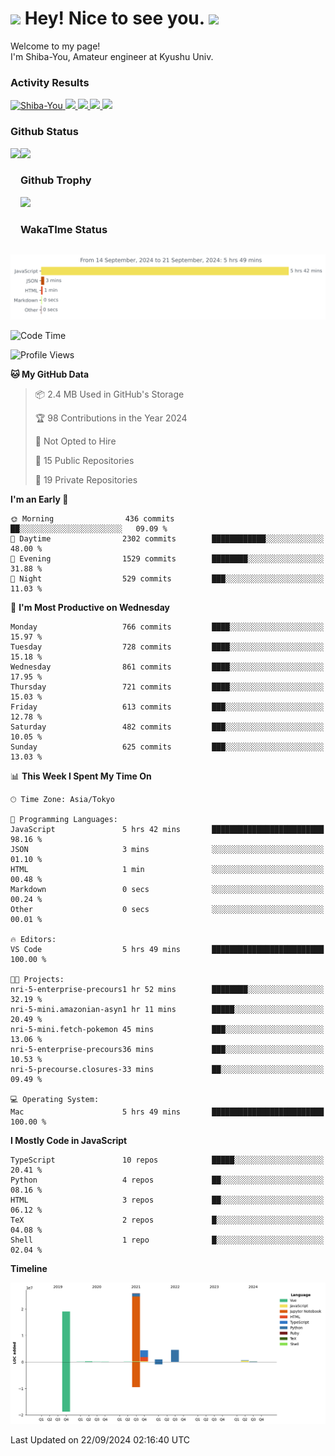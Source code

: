 <h1>
  <img src="https://emojis.slackmojis.com/emojis/images/1531849430/4246/blob-sunglasses.gif?1531849430" width="30"/> 
  Hey! Nice to see you.
  <img src="https://emojis.slackmojis.com/emojis/images/1531849430/4246/blob-sunglasses.gif?1531849430" width="30"/> 
</h1>
<p>
  Welcome to my page! <br />
  I'm Shiba-You, Amateur engineer at Kyushu Univ.
</p>


<h3>
  Activity Results
</h3>
<p align="left"> 
  <!--   GitHub  -->
  <a href="https://github.com/Shiba-You/Shiba-You/">
    <img src="https://komarev.com/ghpvc/?username=Shiba-You" alt="Shiba-You" />
  </a>
  <a href="https://github.com/Shiba-You">
    <img height="20" src="https://img.shields.io/github/followers/Shiba-You?label=follow&logo=github&style=flat" />
  </a>
  
  <!-- Qiita -->
  <a href="http://qiita.com/Shiba-You">
    <img height="20" src="https://qiita-badge.apiapi.app/s/Shiba-You/posts.svg" />
  </a>
  <a href="http://qiita.com/Shiba-You">
    <img height="20" src="https://qiita-badge.apiapi.app/s/Shiba-You/contributions.svg" />
  </a>
  <a href="http://qiita.com/Shiba-You">
    <img height="20" src="https://qiita-badge.apiapi.app/s/Shiba-You/followers.svg" />
  </a>
</p>


<h3>
  Github Status
</h3>
<div>
  <img height="170" align="left" src="https://github-readme-stats.vercel.app/api?username=Shiba-You&theme=tokyonight" />
  <img height="170" src="https://github-readme-stats.vercel.app/api/top-langs/?username=Shiba-You&theme=tokyonight&layout=compact" />
</div>

<h3>
  Github Trophy
</h3>
<div>
  <img width="800" src="https://github-profile-trophy.vercel.app/?username=Shiba-You&theme=tokyonight" />
</div>


<h3>
  WakaTIme Status
</h3>
<img src="https://github.com/Shiba-You/Shiba-You/blob/main/images/stat.svg" alt="Shiba-You WakaTime Activity"/>

<!--START_SECTION:waka-->
![Code Time](http://img.shields.io/badge/Code%20Time-921%20hrs%2022%20mins-blue)

![Profile Views](http://img.shields.io/badge/Profile%20Views-0-blue)

**🐱 My GitHub Data** 

> 📦 2.4 MB Used in GitHub's Storage 
 > 
> 🏆 98 Contributions in the Year 2024
 > 
> 🚫 Not Opted to Hire
 > 
> 📜 15 Public Repositories 
 > 
> 🔑 19 Private Repositories 
 > 
**I'm an Early 🐤** 

```text
🌞 Morning                436 commits         ██░░░░░░░░░░░░░░░░░░░░░░░   09.09 % 
🌆 Daytime                2302 commits        ████████████░░░░░░░░░░░░░   48.00 % 
🌃 Evening                1529 commits        ████████░░░░░░░░░░░░░░░░░   31.88 % 
🌙 Night                  529 commits         ███░░░░░░░░░░░░░░░░░░░░░░   11.03 % 
```
📅 **I'm Most Productive on Wednesday** 

```text
Monday                   766 commits         ████░░░░░░░░░░░░░░░░░░░░░   15.97 % 
Tuesday                  728 commits         ████░░░░░░░░░░░░░░░░░░░░░   15.18 % 
Wednesday                861 commits         ████░░░░░░░░░░░░░░░░░░░░░   17.95 % 
Thursday                 721 commits         ████░░░░░░░░░░░░░░░░░░░░░   15.03 % 
Friday                   613 commits         ███░░░░░░░░░░░░░░░░░░░░░░   12.78 % 
Saturday                 482 commits         ███░░░░░░░░░░░░░░░░░░░░░░   10.05 % 
Sunday                   625 commits         ███░░░░░░░░░░░░░░░░░░░░░░   13.03 % 
```


📊 **This Week I Spent My Time On** 

```text
🕑︎ Time Zone: Asia/Tokyo

💬 Programming Languages: 
JavaScript               5 hrs 42 mins       █████████████████████████   98.16 % 
JSON                     3 mins              ░░░░░░░░░░░░░░░░░░░░░░░░░   01.10 % 
HTML                     1 min               ░░░░░░░░░░░░░░░░░░░░░░░░░   00.48 % 
Markdown                 0 secs              ░░░░░░░░░░░░░░░░░░░░░░░░░   00.24 % 
Other                    0 secs              ░░░░░░░░░░░░░░░░░░░░░░░░░   00.01 % 

🔥 Editors: 
VS Code                  5 hrs 49 mins       █████████████████████████   100.00 % 

🐱‍💻 Projects: 
nri-5-enterprise-precours1 hr 52 mins        ████████░░░░░░░░░░░░░░░░░   32.19 % 
nri-5-mini.amazonian-asyn1 hr 11 mins        █████░░░░░░░░░░░░░░░░░░░░   20.49 % 
nri-5-mini.fetch-pokemon 45 mins             ███░░░░░░░░░░░░░░░░░░░░░░   13.06 % 
nri-5-enterprise-precours36 mins             ███░░░░░░░░░░░░░░░░░░░░░░   10.53 % 
nri-5-precourse.closures-33 mins             ██░░░░░░░░░░░░░░░░░░░░░░░   09.49 % 

💻 Operating System: 
Mac                      5 hrs 49 mins       █████████████████████████   100.00 % 
```

**I Mostly Code in JavaScript** 

```text
TypeScript               10 repos            █████░░░░░░░░░░░░░░░░░░░░   20.41 % 
Python                   4 repos             ██░░░░░░░░░░░░░░░░░░░░░░░   08.16 % 
HTML                     3 repos             ██░░░░░░░░░░░░░░░░░░░░░░░   06.12 % 
TeX                      2 repos             █░░░░░░░░░░░░░░░░░░░░░░░░   04.08 % 
Shell                    1 repo              █░░░░░░░░░░░░░░░░░░░░░░░░   02.04 % 
```



**Timeline**

![Lines of Code chart](https://raw.githubusercontent.com/Shiba-You/Shiba-You/main/assets/bar_graph.png)


 Last Updated on 22/09/2024 02:16:40 UTC
<!--END_SECTION:waka-->
